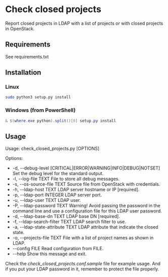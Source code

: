 # Check closed projects

Report closed projects in LDAP with a list of projects or with closed projects in OpenStack.

## Requirements

See requirements.txt

## Installation

### Linux

```bash
sudo python3 setup.py install
```

### Windows (from PowerShell)

```powershell
& $(where.exe python).split()[0] setup.py install
```

## Usage

Usage: check_closed_projects.py [OPTIONS]

Options:
  -   -d, --debug-level [CRITICAL|ERROR|WARNING|INFO|DEBUG|NOTSET] Set the debug level for the standard output.
  -   -l, --log-file TEXT             File to store all debug messages.
  -   -s, --os-source-file TEXT       Source file from OpenStack with credentials.
  -   -h, --ldap-host TEXT            LDAP server hostname or IP  [required].
  -   -p, --ldap-port INTEGER         LDAP server port.
  -   -u, --ldap-user TEXT            LDAP user.
  -   -P, --ldap-password TEXT        Warning! Avoid passing the password in the command line and use a configuration file for this LDAP user password.
  -   -d, --ldap-base-dn TEXT         LDAP base DN  [required].
  -   -f, --ldap-search-filter TEXT   LDAP search filter to use.
  -   -a, --ldap-state-attribute TEXT LDAP attribute that indicate the closed state.
  -   -o, --projects-file TEXT        File with a list of project names as shown in LDAP.
  -   --config FILE                   Read configuration from FILE.
  -   --help                          Show this message and exit.

Check the *check_closed_projects.conf.sample* file for example usage. And if you put your LDAP password in it, remember to protect the file properly.
